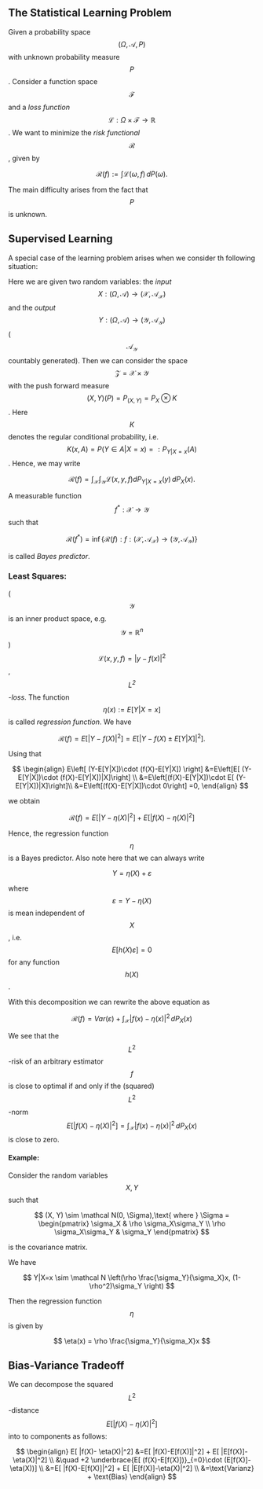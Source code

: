 ## The Statistical Learning Problem

Given a probability space $$ (\Omega,\mathcal A, P)$$ with unknown probability measure $$P$$.
Consider a function space $$\mathcal F$$ and a *loss function* $$\mathcal L:\Omega\times \mathcal F \to \mathbb R$$. 
We want to minimize the *risk functional* $$\mathcal R$$, given by

$$
\mathcal R(f):=\int \mathcal L(\omega,f)\,dP(\omega).
$$

The main difficulty arises from the fact that $$P$$ is unknown.


## Supervised Learning
A special case of the learning problem arises when we consider th following situation:


Here we are given two random variables:
the *input* $$X: (\Omega,\mathcal A) \to (\mathcal X, \mathcal A_{\mathcal X})$$
and the *output* $$Y: (\Omega,\mathcal A) \to (\mathcal Y,\mathcal A_{\mathcal Y})$$
($$\mathcal A_{\mathcal Y}$$ countably generated).
Then we can consider the space
$$\mathcal Z = \mathcal X\times \mathcal Y$$ with the push forward measure
$$(X,Y)(P)= P_{(X,Y)}=P_X\otimes K$$. Here $$K$$ denotes the regular conditional probability,
i.e. $$K(x,A)=P(Y\in A|X=x) =: P_{Y|X=x}(A)$$.
Hence, we may write

$$
\mathcal R(f)=\int_{\mathcal X} \int_{\mathcal Y} \mathcal L(x,y,f)dP_{Y|X=x}(y)\,dP_X(x).
$$

A measurable function $$f^*:\mathcal X \to \mathcal Y$$ such that

$$
\mathcal R(f^*) = \inf\{\mathcal R(f):f:(\mathcal X,\mathcal A_{\mathcal X})\to (\mathcal Y,\mathcal A_{\mathcal Y})\}
$$

is called *Bayes predictor*.


### Least Squares:
($$\mathcal Y$$ is an inner product space, e.g. $$\mathcal Y = \mathbb R^n$$)
$$\mathcal L(x,y,f)=|y-f(x)|^2$$, *$$L^2$$-loss*.
The function $$\eta(x):=E[Y|X=x]$$ is called *regression function*.
We have

$$
\mathcal R(f)
=E[ |Y-f(X)|^2]=E[ |Y-f(X)\pm E[Y|X]|^2 ] .
$$

Using that

$$
\begin{align}
E\left[ (Y-E[Y|X])\cdot (f(X)-E[Y|X]) \right]
&=E\left[E[ (Y-E[Y|X])\cdot (f(X)-E[Y|X])|X]\right] \\
&=E\left[(f(X)-E[Y|X])\cdot E[ (Y-E[Y|X])|X]\right]\\
&=E\left[(f(X)-E[Y|X])\cdot 0\right] =0,
\end{align}
$$

we obtain

$$
\mathcal R(f) = E[ |Y-\eta(X)|^2] + E[ |f(X)- \eta(X)|^2]
$$

Hence, the regression function $$\eta$$ is a Bayes predictor.
Also note here that we can always write

$$
Y = \eta(X) + \varepsilon
$$

where $$\varepsilon = Y-\eta(X)$$ is mean independent of $$X$$,
i.e. $$E[h(X)\varepsilon]=0$$ for any function $$h(X)$$.

With this decomposition we can rewrite the above equation as

$$
\mathcal R(f) = Var(\varepsilon) + \int_{\mathcal X} |f(x)- \eta(x)|^2\,dP_X(x)
$$

We see that the $$L^2$$-risk of an arbitrary estimator $$f$$ is close to optimal
if and only if the (squared) $$L^2$$-norm
$$E[ |f(X)- \eta(X)|^2]=\int_{\mathcal X} |f(x)- \eta(x)|^2\,dP_X(x)$$ is close to zero.

#### Example:
Consider the random variables $$X,Y$$ such that

$$
(X, Y) \sim \mathcal N(0, \Sigma),\text{ where }
\Sigma = \begin{pmatrix}
\sigma_X & \rho \sigma_X\sigma_Y \\
\rho \sigma_X\sigma_Y & \sigma_Y
\end{pmatrix}
$$

is the covariance matrix.

We have

$$
Y|X=x \sim \mathcal N \left(\rho \frac{\sigma_Y}{\sigma_X}x, (1-\rho^2)\sigma_Y \right)
$$

Then the regression function $$\eta$$ is given by

$$
\eta(x) = \rho \frac{\sigma_Y}{\sigma_X}x
$$

## Bias-Variance Tradeoff
We can decompose the squared $$L^2$$-distance $$E[ |f(X)- \eta(X)|^2]$$ into to components as follows:

$$
\begin{align}
E[ |f(X)- \eta(X)|^2]
&=E[ |f(X)-E[f(X)]|^2] + E[ |E[f(X)]-\eta(X)|^2] \\
&\quad +2 \underbrace{E[ (f(X)-E[f(X)])}_{=0}\cdot (E[f(X)]-\eta(X))] \\
&=E[ |f(X)-E[f(X)]|^2] + E[ |E[f(X)]-\eta(X)|^2] \\
&=\text{Varianz} + \text{Bias}
\end{align}
$$
